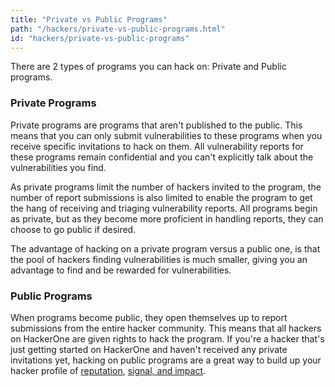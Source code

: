 ```yaml
---
title: "Private vs Public Programs"
path: "/hackers/private-vs-public-programs.html"
id: "hackers/private-vs-public-programs"
---
```


There are 2 types of programs you can hack on: Private and Public programs.  

### Private Programs

Private programs are programs that aren't published to the public. This means that you can only submit vulnerabilities to these programs when you receive specific invitations to hack on them. All vulnerability reports for these programs remain confidential and you can't explicitly talk about the vulnerabilities you find. 

As private programs limit the number of hackers invited to the program, the number of report submissions is also limited to enable the program to get the hang of receiving and triaging vulnerability reports. All programs begin as private, but as they become more proficient in handling reports, they can choose to go public if desired.

The advantage of hacking on a private program versus a public one, is that the pool of hackers finding vulnerabilities is much smaller, giving you an advantage to find and be rewarded for vulnerabilities. 

### Public Programs

When programs become public, they open themselves up to report submissions from the entire hacker community. This means that all hackers on HackerOne are given rights to hack the program. If you're a hacker that's just getting started on HackerOne and haven't received any private invitations yet, hacking on public programs are a great way to build up your hacker profile of [reputation](reputation.html), [signal, and impact](signal-and-impact.html). 
